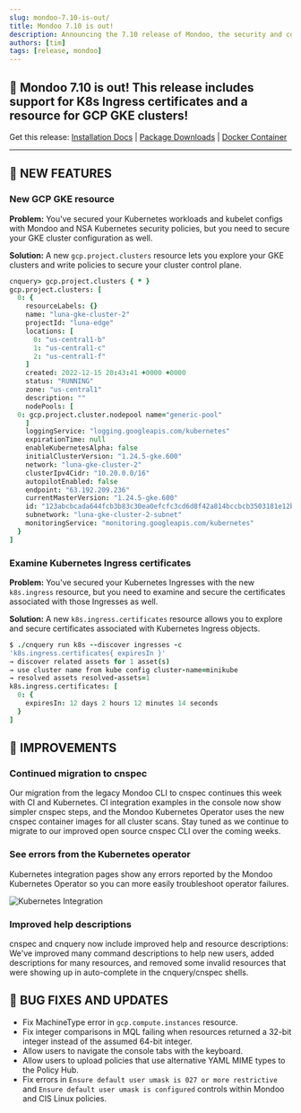 ```yaml
---
slug: mondoo-7.10-is-out/
title: Mondoo 7.10 is out!
description: Announcing the 7.10 release of Mondoo, the security and compliance platform that prioritizes risks that matter most in your infrastructure.
authors: [tim]
tags: [release, mondoo]
---
```


## 🥳 Mondoo 7.10 is out! This release includes support for K8s Ingress certificates and a resource for GCP GKE clusters!

Get this release: [Installation Docs](/cnspec/) | [Package Downloads](https://releases.mondoo.com/mondoo/) | [Docker Container](https://hub.docker.com/r/mondoo/client)

---

## 🎉 NEW FEATURES

### New GCP GKE resource

**Problem:** You've secured your Kubernetes workloads and kubelet configs with Mondoo and NSA Kubernetes security policies, but you need to secure your GKE cluster configuration as well.

**Solution:** A new `gcp.project.clusters` resource lets you explore your GKE clusters and write policies to secure your cluster control plane.

```coffeescript
cnquery> gcp.project.clusters { * }
gcp.project.clusters: [
  0: {
    resourceLabels: {}
    name: "luna-gke-cluster-2"
    projectId: "luna-edge"
    locations: [
      0: "us-central1-b"
      1: "us-central1-c"
      2: "us-central1-f"
    ]
    created: 2022-12-15 20:43:41 +0000 +0000
    status: "RUNNING"
    zone: "us-central1"
    description: ""
    nodePools: [
  0: gcp.project.cluster.nodepool name="generic-pool"
    ]
    loggingService: "logging.googleapis.com/kubernetes"
    expirationTime: null
    enableKubernetesAlpha: false
    initialClusterVersion: "1.24.5-gke.600"
    network: "luna-gke-cluster-2"
    clusterIpv4Cidr: "10.20.0.0/16"
    autopilotEnabled: false
    endpoint: "63.192.209.236"
    currentMasterVersion: "1.24.5-gke.600"
    id: "123abcbcada644fcb3b83c30ea0efcfc3cd6d8f42a814bccbcb3503181e12b5a"
    subnetwork: "luna-gke-cluster-2-subnet"
    monitoringService: "monitoring.googleapis.com/kubernetes"
  }
]
```

### Examine Kubernetes Ingress certificates

**Problem:** You've secured your Kubernetes Ingresses with the new `k8s.ingress` resource, but you need to examine and secure the certificates associated with those Ingresses as well.

**Solution:** A new `k8s.ingress.certificates` resource allows you to explore and secure certificates associated with Kubernetes Ingress objects.

```coffeescript
$ ./cnquery run k8s --discover ingresses -c
'k8s.ingress.certificates{ expiresIn }'
→ discover related assets for 1 asset(s)
→ use cluster name from kube config cluster-name=minikube
→ resolved assets resolved-assets=1
k8s.ingress.certificates: [
  0: {
    expiresIn: 12 days 2 hours 12 minutes 14 seconds
  }
]
```

## 🧹 IMPROVEMENTS

### Continued migration to cnspec

Our migration from the legacy Mondoo CLI to cnspec continues this week with CI and Kubernetes. CI integration examples in the console now show simpler cnspec steps, and the Mondoo Kubernetes Operator uses the new cnspec container images for all cluster scans. Stay tuned as we continue to migrate to our improved open source cnspec CLI over the coming weeks.

### See errors from the Kubernetes operator

Kubernetes integration pages show any errors reported by the Mondoo Kubernetes Operator so you can more easily troubleshoot operator failures.

![Kubernetes Integration](/img/releases/2022-12-27-mondoo-7.10-is-out/k8s.png)

### Improved help descriptions

cnspec and cnquery now include improved help and resource descriptions: We've improved many command descriptions to help new users, added descriptions for many resources, and removed some invalid resources that were showing up in auto-complete in the cnquery/cnspec shells.

## 🐛 BUG FIXES AND UPDATES

- Fix MachineType error in `gcp.compute.instances` resource.
- Fix integer comparisons in MQL failing when resources returned a 32-bit integer instead of the assumed 64-bit integer.
- Allow users to navigate the console tabs with the keyboard.
- Allow users to upload policies that use alternative YAML MIME types to the Policy Hub.
- Fix errors in `Ensure default user umask is 027 or more restrictive` and `Ensure default user umask is configured` controls within Mondoo and CIS Linux policies.
